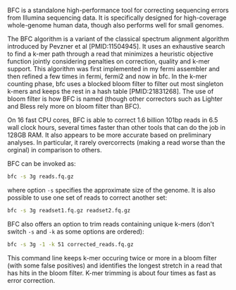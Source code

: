 BFC is a standalone high-performance tool for correcting sequencing errors from
Illumina sequencing data. It is specifically designed for high-coverage
whole-genome human data, though also performs well for small genomes.

The BFC algorithm is a variant of the classical spectrum alignment algorithm
introduced by Pevzner et al [PMID:11504945]. It uses an exhaustive search to
find a k-mer path through a read that minimizes a heuristic objective function
jointly considering penalties on correction, quality and k-mer support. This
algorithm was first implemented in my fermi assembler and then refined a few
times in fermi, fermi2 and now in bfc. In the k-mer counting phase, bfc uses a
blocked bloom filter to filter out most singleton k-mers and keeps the rest in
a hash table [PMID:21831268]. The use of bloom filter is how BFC is named
(though other correctors such as Lighter and Bless rely more on bloom filter
than BFC).

On 16 fast CPU cores, BFC is able to correct 1.6 billion 101bp reads in 6.5
wall clock hours, several times faster than other tools that can do the job
in 128GB RAM. It also appears to be more accurate based on preliminary
analyses. In particular, it rarely overcorrects (making a read worse than
the orginal) in comparison to others.

BFC can be invoked as:
```sh
bfc -s 3g reads.fq.gz
```
where option `-s` specifies the approximate size of the genome. It is also
possible to use one set of reads to correct another set:
```sh
bfc -s 3g readset1.fq.gz readset2.fq.gz
```
BFC also offers an option to trim reads containing unique k-mers (don't switch
`-s` and `-k` as some options are ordered):
```sh
bfc -s 3g -1 -k 51 corrected_reads.fq.gz
```
This command line keeps k-mer occuring twice or more in a bloom filter (with
some false positives) and identifies the longest stretch in a read that has
hits in the bloom filter. K-mer trimming is about four times as fast as error
correction.
